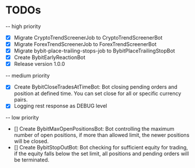 # TODOs

-- high priority
* [x] Migrate CryptoTrendScreenerJob to CryptoTrendScreenerBot
* [x] Migrate ForexTrendScreenerJob to ForexTrendScreenerBot
* [x] Migrate bybit-place-trailing-stops-job to BybitPlaceTrailingStopBot
* [x] Create BybitEarlyReactionBot
* [x] Release version 1.0.0

-- medium priority
* [x] Create BybitCloseTradesAtTimeBot: Bot closing pending orders and position at defined time. You can set close for all or specific currency pairs.
* [x] Logging rest response as DEBUG level

-- low priority
* [] Create BybitMaxOpenPositionsBot: Bot controlling the maximum number of open positions, if more than allowed limit, the newer positions will be closed.
* [] Create BybitStopOutBot: Bot checking for sufficient equity for trading, if the equity falls below the set limit, all positions and pending orders will be terminated.
